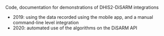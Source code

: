 Code, documentation for demonstrations of DHIS2-DiSARM integrations

- 2019: using the data recorded using the mobile app, and a manual command-line level integration
- 2020: automated use of the algorithms on the DiSARM API
